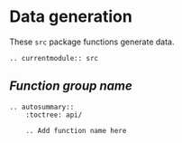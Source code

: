 # Data generation

These `src` package functions generate data.

<!-- Functions should be referenced in the `src.__init__.py` -->
```eval_rst
.. currentmodule:: src
```

## _Function group name_

```eval_rst
.. autosummary::
    :toctree: api/
    
    .. Add function name here
```
